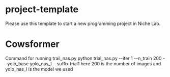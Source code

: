 # project-template

Please use this template to start a new programming project in Niche Lab.

# Cowsformer

Command for running trail_nas.py
python trial_nas.py --iter 1 --n_train 200 --yolo_base yolo_nas_l --suffix trial1
here 200 is the number of images and yolo_nas_l is the model we used
